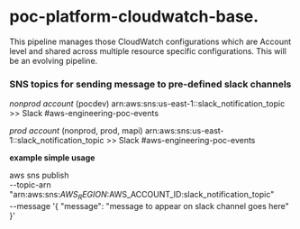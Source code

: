 # poc-platform-cloudwatch-base.

This pipeline manages those CloudWatch configurations which are Account level and shared across multiple resource specific configurations. This will be an evolving pipeline.   

### SNS topics for sending message to pre-defined slack channels  

_nonprod account_ (pocdev)
arn:aws:sns:us-east-1:<prod-aws-account-id>:slack_notification_topic  >> Slack #aws-engineering-poc-events

_prod account_ (nonprod, prod, mapi)
arn:aws:sns:us-east-1:<prod-aws-account-id>:slack_notification_topic  >> Slack #aws-engineering-poc-events

**example simple usage**  

aws sns publish \
    --topic-arn "arn:aws:sns:$AWS_REGION:$AWS_ACCOUNT_ID:slack_notification_topic" \
    --message '{ "message": "message to appear on slack channel goes here" }'  

